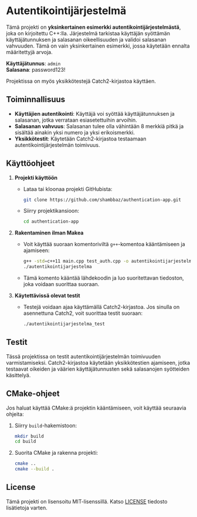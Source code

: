 # Autentikointijärjestelmä

Tämä projekti on **yksinkertainen esimerkki autentikointijärjestelmästä**, joka on kirjoitettu C++:lla. Järjestelmä tarkistaa käyttäjän syöttämän käyttäjätunnuksen ja salasanan oikeellisuuden ja validoi salasanan vahvuuden. Tämä on vain yksinkertainen esimerkki, jossa käytetään ennalta määritettyjä arvoja. 

**Käyttäjätunnus**: `admin`  
**Salasana**: password123!

Projektissa on myös yksikkötestejä Catch2-kirjastoa käyttäen.

## Toiminnallisuus
- **Käyttäjien autentikointi**: Käyttäjä voi syöttää käyttäjätunnuksen ja salasanan, jotka verrataan esiasetettuihin arvoihin.
- **Salasanan vahvuus**: Salasanan tulee olla vähintään 8 merkkiä pitkä ja sisältää ainakin yksi numero ja yksi erikoismerkki.
- **Yksikkötestit**: Käytetään Catch2-kirjastoa testaamaan autentikointijärjestelmän toimivuus.

## Käyttöohjeet

1. **Projekti käyttöön**
    - Lataa tai kloonaa projekti GitHubista:
      ```bash
      git clone https://github.com/shambbaz/authentication-app.git
      ```
    - Siirry projektikansioon:
      ```bash
      cd authentication-app
      ```

2. **Rakentaminen ilman Makea**
    - Voit käyttää suoraan komentoriviltä `g++`-komentoa kääntämiseen ja ajamiseen:
      ```bash
      g++ -std=c++11 main.cpp test_auth.cpp -o autentikointijarjestelma
      ./autentikointijarjestelma
      ```
    - Tämä komento kääntää lähdekoodin ja luo suoritettavan tiedoston, joka voidaan suorittaa suoraan.

3. **Käytettävissä olevat testit**
    - Testejä voidaan ajaa käyttämällä Catch2-kirjastoa. Jos sinulla on asennettuna Catch2, voit suorittaa testit suoraan:
      ```bash
      ./autentikointijarjestelma_test
      ```

## Testit
Tässä projektissa on testit autentikointijärjestelmän toimivuuden varmistamiseksi. Catch2-kirjastoa käytetään yksikkötestien ajamiseen, jotka testaavat oikeiden ja väärien käyttäjätunnusten sekä salasanojen syötteiden käsittelyä.

## CMake-ohjeet
Jos haluat käyttää CMake:ä projektin kääntämiseen, voit käyttää seuraavia ohjeita:

1. Siirry `build`-hakemistoon:
    ```bash
    mkdir build
    cd build
    ```
2. Suorita CMake ja rakenna projekti:
    ```bash
    cmake ..
    cmake --build .
    ```

## License
Tämä projekti on lisensoitu MIT-lisenssillä. Katso [LICENSE](LICENSE) tiedosto lisätietoja varten.

